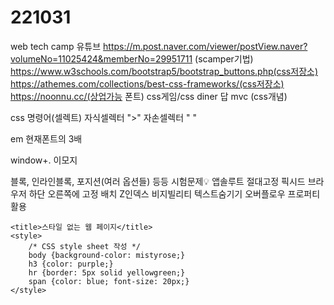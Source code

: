 # 221031
web tech camp 유튜브
https://m.post.naver.com/viewer/postView.naver?volumeNo=11025424&memberNo=29951711 (scamper기법)
https://www.w3schools.com/bootstrap5/bootstrap_buttons.php(css저장소)
https://athemes.com/collections/best-css-frameworks/(css저장소)
https://noonnu.cc/(상업가능 폰트)
css게임/css diner 답
mvc (css개념)

css 명령어(셀렉트)
자식셀렉터 ">"
자손셀렉터 " "

em 현재폰트의 3배

window+. 이모지

블록, 인라인블록, 포지션(여러 옵션들) 등등 시험문제💡
앱솔루트 절대고정
픽시드 브라우저 하단 오른쪽에 고정 배치
Z인덱스
비지빌리티 텍스트숨기기
오버플로우 프로퍼티 활용

    <title>스타일 없는 웹 페이지</title>
    <style>
        /* CSS style sheet 작성 */
        body {background-color: mistyrose;}
        h3 {color: purple;}
        hr {border: 5px solid yellowgreen;}
        span {color: blue; font-size: 20px;}
    </style>
